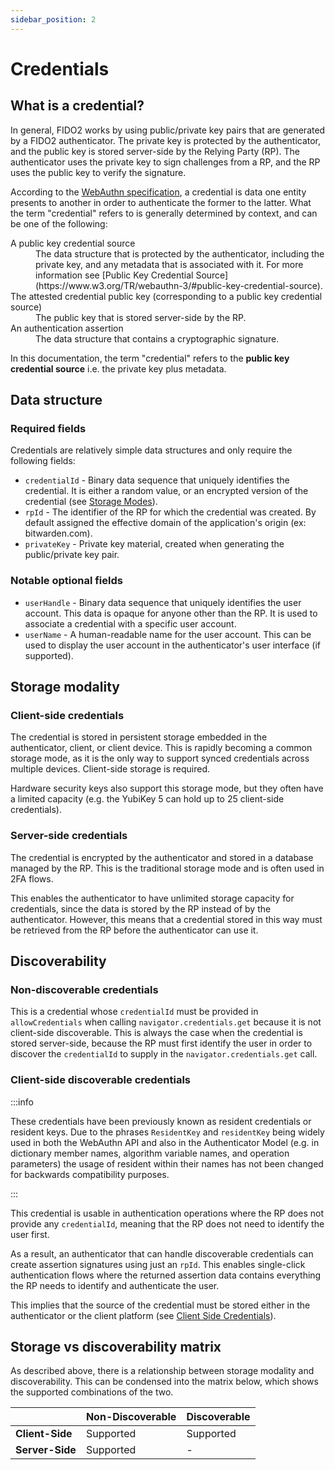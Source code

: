 ```yaml
---
sidebar_position: 2
---
```


# Credentials

## What is a credential?

In general, FIDO2 works by using public/private key pairs that are generated by a FIDO2
authenticator. The private key is protected by the authenticator, and the public key is stored
server-side by the Relying Party (RP). The authenticator uses the private key to sign challenges
from a RP, and the RP uses the public key to verify the signature.

According to the [WebAuthn specification](https://www.w3.org/TR/webauthn-3/#public-key-credential),
a credential is data one entity presents to another in order to authenticate the former to the
latter. What the term "credential" refers to is generally determined by context, and can be one of
the following:

<dl>
  <dt>A public key credential source</dt>
  <dd>The data structure that is protected by the authenticator,
   including the private key, and any metadata that is associated with it. For more information see
   [Public Key Credential Source](https://www.w3.org/TR/webauthn-3/#public-key-credential-source).</dd>

  <dt>The attested credential public key (corresponding to a public key credential source)</dt>
  <dd>The public key that is stored server-side by the RP.</dd>

   <dt>An authentication assertion</dt>
  <dd>The data structure that contains a cryptographic signature.</dd>
</dl>

In this documentation, the term "credential" refers to the **public key credential source** i.e. the
private key plus metadata.

## Data structure

### Required fields

Credentials are relatively simple data structures and only require the following fields:

- `credentialId` - Binary data sequence that uniquely identifies the credential. It is either a
  random value, or an encrypted version of the credential (see [Storage Modes](#storage-modality)).
- `rpId` - The identifier of the RP for which the credential was created. By default assigned the
  effective domain of the application's origin (ex: bitwarden.com).
- `privateKey` - Private key material, created when generating the public/private key pair.

### Notable optional fields

- `userHandle` - Binary data sequence that uniquely identifies the user account. This data is opaque
  for anyone other than the RP. It is used to associate a credential with a specific user account.
- `userName` - A human-readable name for the user account. This can be used to display the user
  account in the authenticator's user interface (if supported).

## Storage modality

### Client-side credentials

The credential is stored in persistent storage embedded in the authenticator, client, or client
device. This is rapidly becoming a common storage mode, as it is the only way to support synced
credentials across multiple devices. Client-side storage is required.

Hardware security keys also support this storage mode, but they often have a limited capacity (e.g.
the YubiKey 5 can hold up to 25 client-side credentials).

### Server-side credentials

The credential is encrypted by the authenticator and stored in a database managed by the RP. This is
the traditional storage mode and is often used in 2FA flows.

This enables the authenticator to have unlimited storage capacity for credentials, since the data is
stored by the RP instead of by the authenticator. However, this means that a credential stored in
this way must be retrieved from the RP before the authenticator can use it.

## Discoverability

### Non-discoverable credentials

This is a credential whose `credentialId` must be provided in `allowCredentials` when calling
`navigator.credentials.get` because it is not client-side discoverable. This is always the case when
the credential is stored server-side, because the RP must first identify the user in order to
discover the `credentialId` to supply in the `navigator.credentials.get` call.

### Client-side discoverable credentials

:::info

These credentials have been previously known as resident credentials or resident keys. Due to the
phrases `ResidentKey` and `residentKey` being widely used in both the WebAuthn API and also in the
Authenticator Model (e.g. in dictionary member names, algorithm variable names, and operation
parameters) the usage of resident within their names has not been changed for backwards
compatibility purposes.

:::

This credential is usable in authentication operations where the RP does not provide any
`credentialId`, meaning that the RP does not need to identify the user first.

As a result, an authenticator that can handle discoverable credentials can create assertion
signatures using just an `rpId`. This enables single-click authentication flows where the returned
assertion data contains everything the RP needs to identify and authenticate the user.

This implies that the source of the credential must be stored either in the authenticator or the
client platform (see [Client Side Credentials](#client-side-credentials)).

## Storage vs discoverability matrix

As described above, there is a relationship between storage modality and discoverability. This can
be condensed into the matrix below, which shows the supported combinations of the two.

|                 | Non-Discoverable | Discoverable |
| --------------- | ---------------- | ------------ |
| **Client-Side** | Supported        | Supported    |
| **Server-Side** | Supported        | -            |
